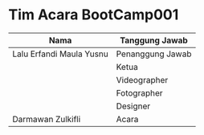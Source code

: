 # Tim Acara BootCamp001
 | Nama                       | Tanggung Jawab   |
 |----------------------------|------------------|
 | Lalu Erfandi Maula Yusnu   | Penanggung Jawab |
 |                            | Ketua            |
 |                            | Videographer     |
 |                            | Fotographer      |
 |                            | Designer         |
 | Darmawan Zulkifli          | Acara            |
